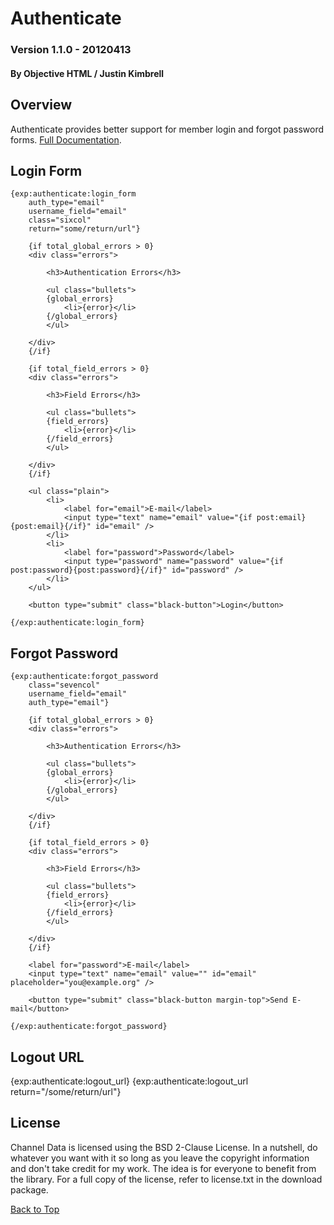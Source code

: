 Authenticate
============

### Version 1.1.0 - 20120413

#### By Objective HTML / Justin Kimbrell

Overview
--------

Authenticate provides better support for member login and forgot password forms. [Full Documentation](http://www.objectivehtml.com/authenticate).

Login Form
----------

	{exp:authenticate:login_form
		auth_type="email"
		username_field="email"
		class="sixcol"
		return="some/return/url"}
		
		{if total_global_errors > 0}
		<div class="errors">
			
			<h3>Authentication Errors</h3>
			
			<ul class="bullets">
			{global_errors}
				<li>{error}</li>
			{/global_errors}
			</ul>
			
		</div>
		{/if}
		
		{if total_field_errors > 0}
		<div class="errors">
			
			<h3>Field Errors</h3>
			
			<ul class="bullets">
			{field_errors}
				<li>{error}</li>
			{/field_errors}
			</ul>
			
		</div>
		{/if}
		
		<ul class="plain">
			<li>
				<label for="email">E-mail</label>
				<input type="text" name="email" value="{if post:email}{post:email}{/if}" id="email" />
			</li>
			<li>
				<label for="password">Password</label>
				<input type="password" name="password" value="{if post:password}{post:password}{/if}" id="password" />
			</li>
		</ul>
		
		<button type="submit" class="black-button">Login</button>
		
	{/exp:authenticate:login_form}

Forgot Password
---------------
	
	{exp:authenticate:forgot_password
		class="sevencol"
		username_field="email"
		auth_type="email"}
		
		{if total_global_errors > 0}
		<div class="errors">
			
			<h3>Authentication Errors</h3>
			
			<ul class="bullets">
			{global_errors}
				<li>{error}</li>
			{/global_errors}
			</ul>
			
		</div>
		{/if}
		
		{if total_field_errors > 0}
		<div class="errors">
			
			<h3>Field Errors</h3>
			
			<ul class="bullets">
			{field_errors}
				<li>{error}</li>
			{/field_errors}
			</ul>
			
		</div>
		{/if}
		
		<label for="password">E-mail</label>
		<input type="text" name="email" value="" id="email" placeholder="you@example.org" />
		
		<button type="submit" class="black-button margin-top">Send E-mail</button>
		
	{/exp:authenticate:forgot_password}

Logout URL
----------

{exp:authenticate:logout_url}
{exp:authenticate:logout_url return="/some/return/url"}
	
License
-------
Channel Data is licensed using the BSD 2-Clause License. In a nutshell, do whatever you want with it so long as you leave the copyright information and don't take credit for my work. The idea is for everyone to benefit from the library. For a full copy of the license, refer to license.txt in the download package.

[Back to Top](#channeldata "Go to the top of the page")
